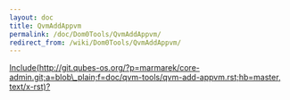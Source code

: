 ```yaml
---
layout: doc
title: QvmAddAppvm
permalink: /doc/Dom0Tools/QvmAddAppvm/
redirect_from: /wiki/Dom0Tools/QvmAddAppvm/
---
```


[Include(http://git.qubes-os.org/?p=marmarek/core-admin.git;a=blob\_plain;f=doc/qvm-tools/qvm-add-appvm.rst;hb=master, text/x-rst)?](/doc/Dom0Tools/Include(http%3A/git.qubes-os.org?p=marmarek/core-admin.git;a=blob_plain;f=doc/qvm-tools/qvm-add-appvm.rst;hb=master,%20text/x-rst))
